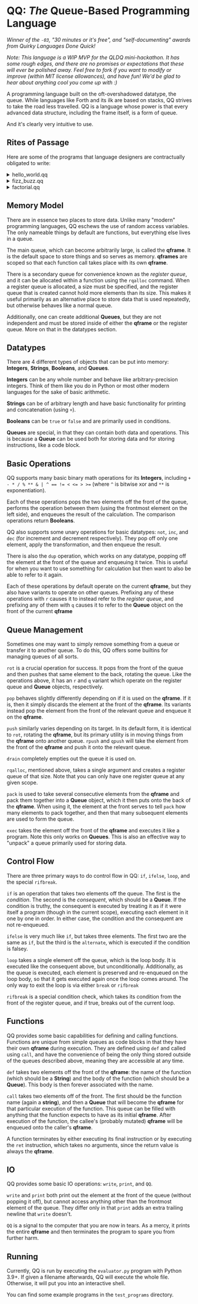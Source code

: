 # QQ: *The* Queue-Based Programming Language

_Winner of the `-03`, "30 minutes or it's free", and "self-documenting" awards from Quirky Languages Done Quick!_

_Note:  This language is a WIP MVP for the QLDQ mini-hackathon.  It has some rough edges, and there are no promises or expectations that these will ever be polished away.  Feel free to fork if you want to modify or improve (within MIT license allowances), and have fun!  We'd be glad to hear about anything cool you come up with :)_

A programming language built on the oft-overshadowed datatype, the queue.  While languages like Forth and its ilk are based on stacks, QQ strives to take the road less travelled.  QQ is a language whose power is that every advanced data structure, including the frame itself, is a form of queue.

And it's clearly very intuitive to use.

## Rites of Passage

Here are some of the programs that language designers are contractually obligated to write:

<details><summary>hello_world.qq</summary>

```
"hello world"
print
```

</details>

<details><summary>fizz_buzz.qq</summary>

```
"fizzbuzz"
[
  dup

  100
  rot
  >
  [ ret ]
  rot
  if

  dup

  3
  rot
  %
  [
    dup

    5 rot
    %
    [ print ]
    [ "buzz" rot print pop ]
    rot
    ifelse
  ]
  [
    "fizz" rot write pop
    dup

    5 rot
    %
    [ " " rot print pop ]
    [ "buzz" rot print pop ]
    rot
    ifelse
  ]
  rot
  ifelse

  1
  +
  1
  rot
  pack

  "fizzbuzz"
  rot
  call
]
def

"fizzbuzz"
[ 1 ]
call
```
</details>

<details><summary>factorial.qq</summary>

```
"factorial"
[
    dup
    1
    rot
    !=
    [
        dup
        [ ]
        dec
        rot
        "factorial"
        qpush
        rot
        call

        rot
        exec
        *
    ]
    rot
    if
]
def

"loop_factorial"
[
    [
        1
        dup
        rot
        ==
        [ break ]
        dec
        rot
        if
        dup
        *
    ]
    dup
    loop
    pop
]
def


"factorial"
[ 10 ]
call
exec
print
pop

"loop_factorial"
[ 10 ]
call
exec
print
```
</details>

## Memory Model

There are in essence two places to store data.  Unlike many "modern" programming languages, QQ eschews the use of random access variables.  The only nameable things by default are functions, but everything else lives in a queue.

The main queue, which can become arbitrarily large, is called the **qframe**.  It is the default space to store things and so serves as memory.  **qframes** are scoped so that each function call takes place with its own **qframe**.

There is a secondary queue for convenience known as the *register queue*, and it can be allocated within a function using the `rqalloc` command.  When a register queue is allocated, a size must be specified, and the register queue that is created cannot hold more elements than its size.  This makes it useful primarily as an alternative place to store data that is used repeatedly, but otherwise behaves like a normal queue.

Additionally, one can create additional **Queues**, but they are not independent and must be stored inside of either the **qframe** or the register queue.  More on that in the datatypes section.

## Datatypes

There are 4 different types of objects that can be put into memory: **Integers**, **Strings**, **Booleans**, and **Queues**.

**Integers** can be any whole number and behave like arbitrary-precision integers.  Think of them like you do in Python or most other modern languages for the sake of basic arithmetic.

**Strings** can be of arbitrary length and have basic functionality for printing and concatenation (using `+`).

**Booleans** can be `true` or `false` and are primarily used in conditions.

**Queues** are special, in that they can contain both data and operations.  This is because a **Queue** can be used both for storing data and for storing instructions, like a code block.

## Basic Operations

QQ supports many basic binary math operations for its **Integers**, including `+ - * / % ** & | ^ == != < <= > >=` (where `^` is bitwise xor and `**` is exponentiation).

Each of these operations pops the two elements off the front of the queue, performs the operation between them (using the frontmost element on the left side), and enqueues the result of the calculation.  The comparison operations return **Booleans**.

QQ also supports some unary operations for basic datatypes: `not`, `inc`, and `dec` (for increment and decrement respectively).  They pop off only one element, apply the transformation, and then enqueue the result.

There is also the `dup` operation, which works on any datatype, popping off the element at the front of the queue and enqueuing it twice.  This is useful for when you want to use something for calculation but then want to also be able to refer to it again.

Each of these operations by default operate on the current **qframe**, but they also have variants to operate on other queues.  Prefixing any of these operations with `r` causes it to instead refer to the _register queue_, and prefixing any of them with `q` causes it to refer to the **Queue** object on the front of the current **qframe**

## Queue Management

Sometimes one may want to simply remove something from a queue or transfer it to another queue.  To do this, QQ offers some builtins for managing queues of all sorts.

`rot` is a crucial operation for success.  It pops from the front of the queue and then pushes that same element to the back, rotating the queue.  Like the operations above, it has an `r` and `q` variant which operate on the register queue and **Queue** objects, respectively.

`pop` behaves slightly differently depending on if it is used on the **qframe**.  If it is, then it simply discards the element at the front of the **qframe**.  Its variants instead pop the element from the front of the relevant queue and enqueue it on the **qframe**.

`push` similarly varies depending on its target.  In its default form, it is identical to `rot`, rotating the **qframe**, but its primary utility is in moving things from the **qframe** onto another queue.  `rpush` and `qpush` will take the element from the front of the **qframe** and push it onto the relevant queue.

`drain` completely empties out the queue it is used on.

`rqalloc`, mentioned above, takes a single argument and creates a register queue of that size.  Note that you can only have one register queue at any given scope.

`pack` is used to take several consecutive elements from the **qframe** and pack them together into a **Queue** object, which it then puts onto the back of the **qframe**.  When using it, the element at the front serves to tell `pack` how many elements to pack together, and then that many subsequent elements are used to form the queue.

`exec` takes the element off the front of the **qframe** and executes it like a program.  Note this only works on **Queues**.  This is also an effective way to "unpack" a queue primarily used for storing data.

## Control Flow

There are three primary ways to do control flow in QQ: `if`, `ifelse`, `loop`, and the special `rifbreak`.

`if` is an operation that takes two elements off the queue.  The first is the *condition*.  The second is the *consequent*, which should be a **Queue**.  If the condition is truthy, the consequent is executed by treating it as if it were itself a program (though in the current scope), executing each element in it one by one in order.  In either case, the condition and the consequent are not re-enqueued.

`ifelse` is very much like `if`, but takes three elements.  The first two are the same as `if`, but the third is the `alternate`, which is executed if the condition is falsey.

`loop` takes a single element off the queue, which is the loop body.  It is executed like the consequent above, but unconditionally.  Additionally, as the queue is executed, each element is preserved and re-enqueued on the loop body, so that it gets executed again once the loop comes around.  The only way to exit the loop is via either `break` or `rifbreak`

`rifbreak` is a special condition check, which takes its condition from the front of the register queue, and if true, breaks out of the current loop.

## Functions

QQ provides some basic capabilities for defining and calling functions.  Functions are unique from simple queues as code blocks in that they have their own **qframe** during execution.  They are defined using `def` and called using `call`, and have the convenience of being the only thing stored outside of the queues described above, meaning they are accessible at any time.

`def` takes two elements off the front of the **qframe**: the name of the function (which should be a **String**) and the body of the function (which should be a **Queue**).  This body is then forever associated with the name.

`call` takes two elements off of the front.  The first should be the function name (again a **string**), and then a **Queue** that will become the **qframe** for that particular execution of the function.  This queue can be filled with anything that the function expects to have as its initial **qframe**.  After execution of the function, the callee's (probably mutated) **qframe** will be enqueued onto the caller's **qframe**.

A function terminates by either executing its final instruction or by executing the `ret` instruction, which takes no arguments, since the return value is always the **qframe**.

## IO

QQ provides some basic IO operations: `write`, `print`, and `QQ`.

`write` and `print` both print out the element at the front of the queue (without popping it off), but cannot access anything other than the frontmost element of the queue.  They differ only in that `print` adds an extra trailing newline that `write` doesn't.

`QQ` is a signal to the computer that you are now in tears.  As a mercy, it prints the entire **qframe** and then terminates the program to spare you from further harm.

## Running

Currently, QQ is run by executing the `evaluator.py` program with Python 3.9+.  If given a filename afterwards, QQ will execute the whole file.  Otherwise, it will put you into an interactive shell.

You can find some example programs in the `test_programs` directory.

